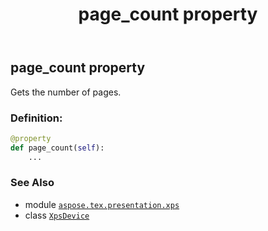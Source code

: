 ﻿---
title: page_count property
second_title: Aspose.TeX for Python via .NET API References
description: 
type: docs
weight: 240
url: /python-net/aspose.tex.presentation.xps/xpsdevice/page_count/
is_root: false
---

## page_count property


Gets the number of pages.
### Definition:
```python
@property
def page_count(self):
    ...
```

### See Also
* module [`aspose.tex.presentation.xps`](../../)
* class [`XpsDevice`](/tex/python-net/aspose.tex.presentation.xps/xpsdevice)
